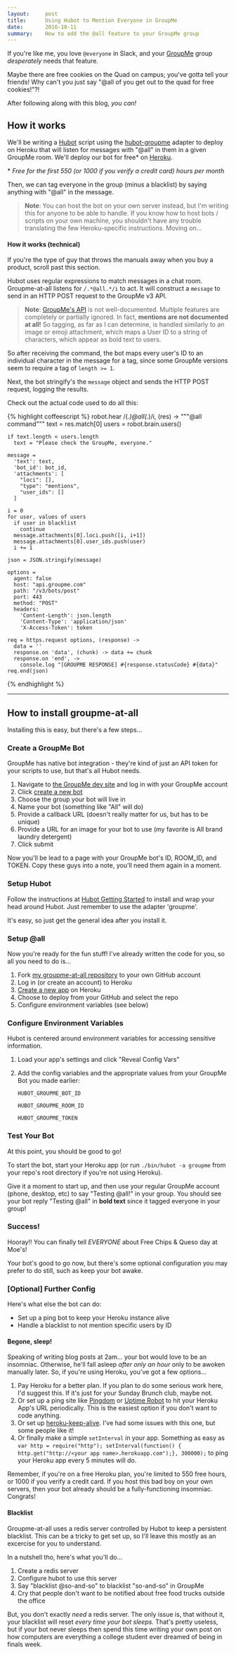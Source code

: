 ```yaml
---
layout:     post
title:      Using Hubot to Mention Everyone in GroupMe
date:       2016-10-11
summary:    How to add the @all feature to your GroupMe group
---
```


If you're like me, you love `@everyone` in Slack, and your [GroupMe](https://groupme.com/) group *desperately* needs that feature.

Maybe there are free cookies on the Quad on campus; you've gotta tell your friends! Why can't you just say "@all of you get out to the quad for free cookies!"?!

After following along with this blog, *you can!*


## How it works

We'll be writing a [Hubot](https://hubot.github.com/) script using the [hubot-groupme](https://github.com/AdamEdgett/hubot-groupme) adapter to deploy on Heroku that will listen for messages with "@all" in them in a given GroupMe room. We'll deploy our bot for free\* on [Heroku](https://www.heroku.com/).

\* *Free for the first 550 (or 1000 if you verify a credit card) hours per month*

Then, we can tag everyone in the group (minus a blacklist) by saying anything with "@all" in the message.

> **Note**: You can host the bot on your own server instead, but I'm writing this for anyone to be able to handle. If you know how to host bots / scripts on your own machine, you shouldn't have any trouble translating the few Heroku-specific instructions. Moving on...


#### How it works (technical)

If you're the type of guy that throws the manuals away when you buy a product, scroll past this section.

Hubot uses regular expressions to match messages in a chat room. Groupme-at-all listens for `/.*@all.*/i` to act. It will construct a `message` to send in an HTTP POST request to the GroupMe v3 API.

> **Note**: [GroupMe's API](https://dev.groupme.com/docs/v3) is not well-documented. Multiple features are completely or partially ignored. In fact, **mentions are not documented at all!** So tagging, as far as I can determine, is handled similarly to an image or emoji attachment, which maps a User ID to a string of characters, which appear as bold text to users.

So after receiving the command, the bot maps every user's ID to an individual character in the message for a tag, since some GroupMe versions seem to require a tag of `length >= 1`.

Next, the bot stringify's the `message` object and sends the HTTP POST request, logging the results.

Check out the actual code used to do all this:

{% highlight coffeescript %}
  robot.hear /(.*)@all(.*)/i, (res) ->
    """@all command"""
    text = res.match[0]
    users = robot.brain.users()

    if text.length < users.length
      text = "Please check the GroupMe, everyone."

    message =
      'text': text,
      'bot_id': bot_id,
      'attachments': [
        "loci": [],
        "type": "mentions",
        "user_ids": []
      ]

    i = 0
    for user, values of users
      if user in blacklist
        continue
      message.attachments[0].loci.push([i, i+1])
      message.attachments[0].user_ids.push(user)
      i += 1

    json = JSON.stringify(message)

    options =
      agent: false
      host: "api.groupme.com"
      path: "/v3/bots/post"
      port: 443
      method: "POST"
      headers:
        'Content-Length': json.length
        'Content-Type': 'application/json'
        'X-Access-Token': token

    req = https.request options, (response) ->
      data = ''
      response.on 'data', (chunk) -> data += chunk
      response.on 'end', ->
        console.log "[GROUPME RESPONSE] #{response.statusCode} #{data}"
    req.end(json)
{% endhighlight %}

----

## How to install groupme-at-all

Installing this is easy, but there's a few steps...


### Create a GroupMe Bot

GroupMe has native bot integration - they're kind of just an API token for your scripts to use, but that's all Hubot needs.

1. Navigate to [the GroupMe dev site](https://dev.groupme.com/) and log in with your GroupMe account
2. Click [create a new bot](https://dev.groupme.com/bots/new)
3. Choose the group your bot will live in
4. Name your bot (something like "All" will do)
5. Provide a callback URL (doesn't really matter for us, but has to be unique)
6. Provide a URL for an image for your bot to use (my favorite is All brand laundry detergent)
7. Click submit

Now you'll be lead to a page with your GroupMe bot's ID, ROOM_ID, and TOKEN. Copy these guys into a note, you'll need them again in a moment.


### Setup Hubot

Follow the instructions at [Hubot Getting Started](https://hubot.github.com/docs/) to install and wrap your head around Hubot. Just remember to use the adapter 'groupme'.

It's easy, so just get the general idea after you install it.


### Setup @all

Now you're ready for the fun stuff! I've already written the code for you, so all you need to do is...

1. Fork [my groupme-at-all repository](https://github.com/hawkins/groupme-at-all) to your own GitHub account
2. Log in (or create an account) to Heroku
3. [Create a new app](https://dashboard.heroku.com/new?org=personal-apps) on Heroku
4. Choose to deploy from your GitHub and select the repo
5. Configure environment variables (see below)


### Configure Environment Variables

Hubot is centered around environment variables for accessing sensitive information.

1. Load your app's settings and click "Reveal Config Vars"

2. Add the config variables and the appropriate values from your GroupMe Bot you made earlier:

    ```HUBOT_GROUPME_BOT_ID```

    ```HUBOT_GROUPME_ROOM_ID```

    ```HUBOT_GROUPME_TOKEN```


### Test Your Bot

At this point, you should be good to go!

To start the bot, start your Heroku app (or run  `./bin/hubot -a groupme` from your repo's root directory if you're not using Heroku).

Give it a moment to start up, and then use your regular GroupMe account (phone, desktop, etc) to say "Testing @all!" in your group. You should see your bot reply "Testing @all" in **bold text** since it tagged everyone in your group!


### Success!

Hooray!! You can finally tell *EVERYONE* about Free Chips & Queso day at Moe's!

Your bot's good to go now, but there's some optional configuration you may prefer to do still, such as keep your bot awake.


### [Optional] Further Config

Here's what else the bot can do:

- Set up a ping bot to keep your Heroku instance alive
- Handle a blacklist to not mention specific users by ID


#### Begone, sleep!

Speaking of writing blog posts at 2am... your bot would love to be an insomniac. Otherwise, he'll fall asleep *after only an hour* only to be awoken manually later. So, if you're using Heroku, you've got a few options...

1. Pay Heroku for a better plan. If you plan to do some serious work here, I'd suggest this. If it's just for your Sunday Brunch club, maybe not.
2. Or set up a ping site like [Pingdom](https://www.pingdom.com/) or [Uptime Robot](http://uptimerobot.com/) to hit your Heroku App's URL periodically. This is the easiest option if you don't want to code anything.
3. Or set up [heroku-keep-alive](https://github.com/hubot-scripts/hubot-heroku-keepalive). I've had some issues with this one, but some people like it!
4. Or finally make a simple `setInterval` in your app. Something as easy as `var http = require("http"); setInterval(function() { http.get("http://<your app name>.herokuapp.com");}, 300000);` to ping your Heroku app every 5 minutes will do.

Remember, if you're on a free Heroku plan, you're limited to 550 free hours, or 1000 if you verify a credit card. If you host this bad boy on your own servers, then your bot already should be a fully-functioning insomniac. Congrats!


#### Blacklist

Groupme-at-all uses a redis server controlled by Hubot to keep a persistent blacklist. This can be a tricky to get set up, so I'll leave this mostly as an excercise for you to understand.

In a nutshell tho, here's what you'll do...

1. Create a redis server
2. Configure hubot to use this server
3. Say "blacklist @so-and-so" to blacklist "so-and-so" in GroupMe
4. Cry that people don't want to be notified about free food trucks outside the office

But, you don't exactly *need* a redis server. The only issue is, that without it, your blacklist will reset *every time your bot sleeps.* That's pretty useless, but if your bot never sleeps then spend this time writing your own post on how computers are everything a college student ever dreamed of being in finals week.
